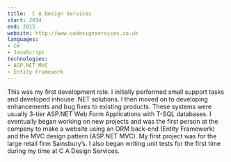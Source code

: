 ```yaml
---
title:  C A Design Services
start: 2014
end: 2015
website: http://www.cadesignservices.co.uk
languages:
- C#
- JavaScript
technologies:
- ASP.NET MVC
- Entity Framework
---
```

This was my first development role. I initially performed small support tasks and developed inhouse .NET solutions. I then moved on to developing enhancements and bug fixes to existing products. These systems were usually 3-tier ASP.NET Web Form Applications with T-SQL databases. I eventually began working on new projects and was the first person at the company to make a website using an ORM back-end (Entity Framework) and the MVC design pattern (ASP.NET MVC). My first project was for the large retail firm Sainsbury’s. I also began writing unit tests for the first time during my time at C A Design Services.
